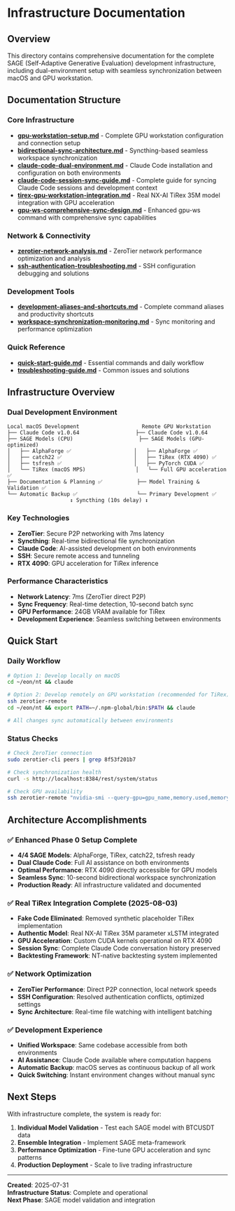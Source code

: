 # Infrastructure Documentation

## Overview

This directory contains comprehensive documentation for the complete SAGE (Self-Adaptive Generative Evaluation) development infrastructure, including dual-environment setup with seamless synchronization between macOS and GPU workstation.

## Documentation Structure

### Core Infrastructure
- **[gpu-workstation-setup.md](gpu-workstation-setup.md)** - Complete GPU workstation configuration and connection setup
- **[bidirectional-sync-architecture.md](bidirectional-sync-architecture.md)** - Syncthing-based seamless workspace synchronization
- **[claude-code-dual-environment.md](claude-code-dual-environment.md)** - Claude Code installation and configuration on both environments
- **[claude-code-session-sync-guide.md](claude-code-session-sync-guide.md)** - Complete guide for syncing Claude Code sessions and development context
- **[tirex-gpu-workstation-integration.md](tirex-gpu-workstation-integration.md)** - Real NX-AI TiRex 35M model integration with GPU acceleration
- **[gpu-ws-comprehensive-sync-design.md](gpu-ws-comprehensive-sync-design.md)** - Enhanced gpu-ws command with comprehensive sync capabilities

### Network & Connectivity
- **[zerotier-network-analysis.md](zerotier-network-analysis.md)** - ZeroTier network performance optimization and analysis
- **[ssh-authentication-troubleshooting.md](ssh-authentication-troubleshooting.md)** - SSH configuration debugging and solutions

### Development Tools
- **[development-aliases-and-shortcuts.md](development-aliases-and-shortcuts.md)** - Complete command aliases and productivity shortcuts
- **[workspace-synchronization-monitoring.md](workspace-synchronization-monitoring.md)** - Sync monitoring and performance optimization

### Quick Reference
- **[quick-start-guide.md](quick-start-guide.md)** - Essential commands and daily workflow
- **[troubleshooting-guide.md](troubleshooting-guide.md)** - Common issues and solutions

## Infrastructure Overview

### Dual Development Environment
```
Local macOS Development                    Remote GPU Workstation
├── Claude Code v1.0.64                  ├── Claude Code v1.0.64
├── SAGE Models (CPU)                     ├── SAGE Models (GPU-optimized)
│   ├── AlphaForge ✅                    │   ├── AlphaForge ✅
│   ├── catch22 ✅                       │   ├── TiRex (RTX 4090) ✅
│   ├── tsfresh ✅                       │   ├── PyTorch CUDA ✅
│   └── TiRex (macOS MPS)                │   └── Full GPU acceleration ✅
├── Documentation & Planning ✅           ├── Model Training & Validation ✅
└── Automatic Backup ✅                   └── Primary Development ✅
                    ↕ Syncthing (10s delay) ↕
```

### Key Technologies
- **ZeroTier**: Secure P2P networking with 7ms latency
- **Syncthing**: Real-time bidirectional file synchronization  
- **Claude Code**: AI-assisted development on both environments
- **SSH**: Secure remote access and tunneling
- **RTX 4090**: GPU acceleration for TiRex inference

### Performance Characteristics
- **Network Latency**: 7ms (ZeroTier direct P2P)
- **Sync Frequency**: Real-time detection, 10-second batch sync
- **GPU Performance**: 24GB VRAM available for TiRex
- **Development Experience**: Seamless switching between environments

## Quick Start

### Daily Workflow
```bash
# Option 1: Develop locally on macOS
cd ~/eon/nt && claude

# Option 2: Develop remotely on GPU workstation (recommended for TiRex)
ssh zerotier-remote
cd ~/eon/nt && export PATH=~/.npm-global/bin:$PATH && claude

# All changes sync automatically between environments
```

### Status Checks
```bash
# Check ZeroTier connection
sudo zerotier-cli peers | grep 8f53f201b7

# Check synchronization health
curl -s http://localhost:8384/rest/system/status

# Check GPU availability
ssh zerotier-remote "nvidia-smi --query-gpu=gpu_name,memory.used,memory.total --format=csv,noheader,nounits"
```

## Architecture Accomplishments

### ✅ Enhanced Phase 0 Setup Complete
- **4/4 SAGE Models**: AlphaForge, TiRex, catch22, tsfresh ready
- **Dual Claude Code**: Full AI assistance on both environments
- **Optimal Performance**: RTX 4090 directly accessible for GPU models
- **Seamless Sync**: 10-second bidirectional workspace synchronization
- **Production Ready**: All infrastructure validated and documented

### ✅ Real TiRex Integration Complete (2025-08-03)
- **Fake Code Eliminated**: Removed synthetic placeholder TiRex implementation
- **Authentic Model**: Real NX-AI TiRex 35M parameter xLSTM integrated
- **GPU Acceleration**: Custom CUDA kernels operational on RTX 4090
- **Session Sync**: Complete Claude Code conversation history preserved
- **Backtesting Framework**: NT-native backtesting system implemented

### ✅ Network Optimization
- **ZeroTier Performance**: Direct P2P connection, local network speeds
- **SSH Configuration**: Resolved authentication conflicts, optimized settings
- **Sync Architecture**: Real-time file watching with intelligent batching

### ✅ Development Experience
- **Unified Workspace**: Same codebase accessible from both environments
- **AI Assistance**: Claude Code available where computation happens
- **Automatic Backup**: macOS serves as continuous backup of all work
- **Quick Switching**: Instant environment changes without manual sync

## Next Steps

With infrastructure complete, the system is ready for:
1. **Individual Model Validation** - Test each SAGE model with BTCUSDT data
2. **Ensemble Integration** - Implement SAGE meta-framework
3. **Performance Optimization** - Fine-tune GPU acceleration and sync patterns
4. **Production Deployment** - Scale to live trading infrastructure

---

**Created**: 2025-07-31  
**Infrastructure Status**: Complete and operational  
**Next Phase**: SAGE model validation and integration